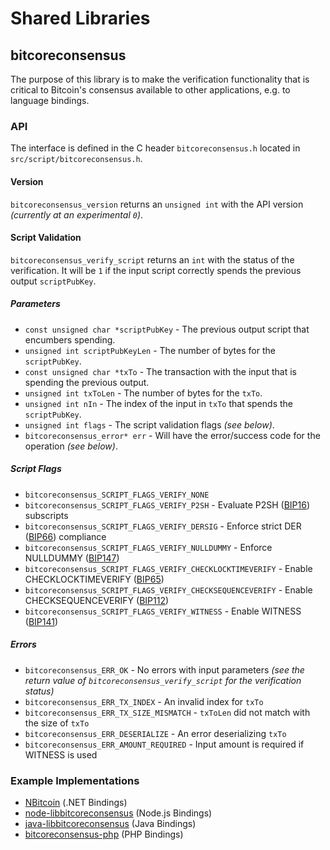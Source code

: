 Shared Libraries
================

## bitcoreconsensus

The purpose of this library is to make the verification functionality that is critical to Bitcoin's consensus available to other applications, e.g. to language bindings.

### API

The interface is defined in the C header `bitcoreconsensus.h` located in  `src/script/bitcoreconsensus.h`.

#### Version

`bitcoreconsensus_version` returns an `unsigned int` with the API version *(currently at an experimental `0`)*.

#### Script Validation

`bitcoreconsensus_verify_script` returns an `int` with the status of the verification. It will be `1` if the input script correctly spends the previous output `scriptPubKey`.

##### Parameters
- `const unsigned char *scriptPubKey` - The previous output script that encumbers spending.
- `unsigned int scriptPubKeyLen` - The number of bytes for the `scriptPubKey`.
- `const unsigned char *txTo` - The transaction with the input that is spending the previous output.
- `unsigned int txToLen` - The number of bytes for the `txTo`.
- `unsigned int nIn` - The index of the input in `txTo` that spends the `scriptPubKey`.
- `unsigned int flags` - The script validation flags *(see below)*.
- `bitcoreconsensus_error* err` - Will have the error/success code for the operation *(see below)*.

##### Script Flags
- `bitcoreconsensus_SCRIPT_FLAGS_VERIFY_NONE`
- `bitcoreconsensus_SCRIPT_FLAGS_VERIFY_P2SH` - Evaluate P2SH ([BIP16](https://github.com/bitcore/bips/blob/master/bip-0016.mediawiki)) subscripts
- `bitcoreconsensus_SCRIPT_FLAGS_VERIFY_DERSIG` - Enforce strict DER ([BIP66](https://github.com/bitcore/bips/blob/master/bip-0066.mediawiki)) compliance
- `bitcoreconsensus_SCRIPT_FLAGS_VERIFY_NULLDUMMY` - Enforce NULLDUMMY ([BIP147](https://github.com/bitcore/bips/blob/master/bip-0147.mediawiki))
- `bitcoreconsensus_SCRIPT_FLAGS_VERIFY_CHECKLOCKTIMEVERIFY` - Enable CHECKLOCKTIMEVERIFY ([BIP65](https://github.com/bitcore/bips/blob/master/bip-0065.mediawiki))
- `bitcoreconsensus_SCRIPT_FLAGS_VERIFY_CHECKSEQUENCEVERIFY` - Enable CHECKSEQUENCEVERIFY ([BIP112](https://github.com/bitcore/bips/blob/master/bip-0112.mediawiki))
- `bitcoreconsensus_SCRIPT_FLAGS_VERIFY_WITNESS` - Enable WITNESS ([BIP141](https://github.com/bitcore/bips/blob/master/bip-0141.mediawiki))

##### Errors
- `bitcoreconsensus_ERR_OK` - No errors with input parameters *(see the return value of `bitcoreconsensus_verify_script` for the verification status)*
- `bitcoreconsensus_ERR_TX_INDEX` - An invalid index for `txTo`
- `bitcoreconsensus_ERR_TX_SIZE_MISMATCH` - `txToLen` did not match with the size of `txTo`
- `bitcoreconsensus_ERR_DESERIALIZE` - An error deserializing `txTo`
- `bitcoreconsensus_ERR_AMOUNT_REQUIRED` - Input amount is required if WITNESS is used

### Example Implementations
- [NBitcoin](https://github.com/NicolasDorier/NBitcoin/blob/master/NBitcoin/Script.cs#L814) (.NET Bindings)
- [node-libbitcoreconsensus](https://github.com/bitpay/node-libbitcoreconsensus) (Node.js Bindings)
- [java-libbitcoreconsensus](https://github.com/dexX7/java-libbitcoreconsensus) (Java Bindings)
- [bitcoreconsensus-php](https://github.com/Bit-Wasp/bitcoreconsensus-php) (PHP Bindings)
